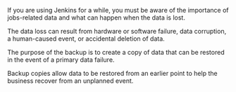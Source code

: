 If you are using Jenkins for a while, you must be aware of the importance of jobs-related data and what can happen when the data is lost. 

The data loss can result from hardware or software failure, data corruption, a human-caused event, or accidental deletion of data.

The purpose of the backup is to create a copy of data that can be restored in the event of a primary data failure. 

Backup copies allow data to be restored from an earlier point to help the business recover from an unplanned event.

